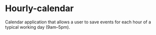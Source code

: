 # Hourly-calendar
Calendar application that allows a user to save events for each hour of a typical working day (9am–5pm). 
